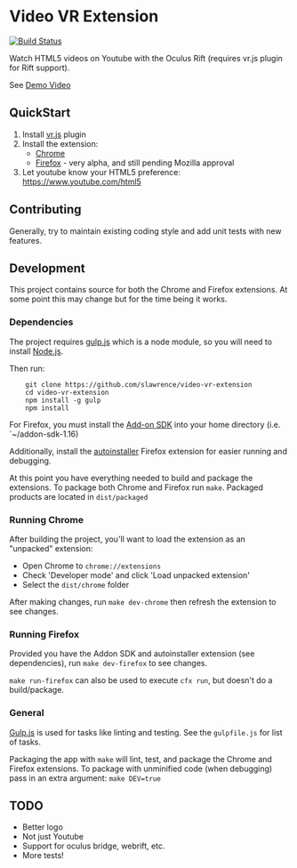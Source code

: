 # Video VR Extension

[![Build Status](https://travis-ci.org/slawrence/video-vr-extension.svg?branch=master)](https://travis-ci.org/slawrence/video-vr-extension)

Watch HTML5 videos on Youtube with the Oculus Rift (requires vr.js plugin for
Rift support).

See [Demo Video](https://www.youtube.com/watch?v=hTtwGu25hE4&feature=youtu.be)

QuickStart
---------------------------

1. Install [vr.js](http://github.com/benvanik/vr.js) plugin
2. Install the extension:
    * [Chrome](https://chrome.google.com/webstore/detail/video-vr-extension/epianonacnaknehmhdlfbdlfobejoica)
    * [Firefox](https://addons.mozilla.org/en-US/firefox/addon/vr-video-extension/) - very alpha, and still pending Mozilla approval
3. Let youtube know your HTML5 preference: https://www.youtube.com/html5

Contributing
----------------------------------

Generally, try to maintain existing coding style and add unit tests with new
features.

Development
------------------------------------

This project contains source for both the Chrome and Firefox extensions. At some
point this may change but for the time being it works.

### Dependencies ###

The project requires [gulp.js](http://gulpjs.com) which is a node module, so you
will need to install [Node.js](http://nodejs.org/).

Then run:

        git clone https://github.com/slawrence/video-vr-extension
        cd video-vr-extension
        npm install -g gulp
        npm install

For Firefox, you must install the [Add-on
SDK](https://developer.mozilla.org/en-US/Add-ons/SDK/Tutorials/Installation)
into your home directory (i.e. `~/addon-sdk-1.16)

Additionally, install the
[autoinstaller](https://addons.mozilla.org/en-US/firefox/addon/autoinstaller/)
Firefox extension for easier running and debugging.

At this point you have everything needed to build and package the extensions. To
package both Chrome and Firefox run `make`. Packaged products are located in
`dist/packaged`

### Running Chrome ###

After building the project, you'll want to load the extension as an "unpacked"
extension:

* Open Chrome to `chrome://extensions`
* Check 'Developer mode' and click 'Load unpacked extension'
* Select the `dist/chrome` folder

After making changes, run `make dev-chrome` then refresh the extension to see
changes.

### Running Firefox ###

Provided you have the Addon SDK and autoinstaller extension (see dependencies),
run `make dev-firefox` to see changes.

`make run-firefox` can also be used to execute `cfx run`, but doesn't do a
build/package.

### General ###

[Gulp.js](http://gulpjs.com) is used for tasks like linting and testing. See the
`gulpfile.js` for list of tasks.

Packaging the app with `make` will lint, test, and package the Chrome and
Firefox extensions. To package with unminified code (when debugging) pass in
an extra argument: `make DEV=true`

TODO
---------------------------------

* Better logo
* Not just Youtube
* Support for oculus bridge, webrift, etc.
* More tests!
